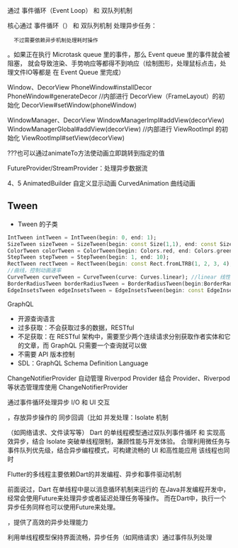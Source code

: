 

通过 ​​事件循环（Event Loop）​​ 和 ​​双队列机制​​ 

核心通过 事件循环（） 和 双队列机制 处理异步任务：

      不过需要依赖异步机制处理耗时操作

。如果正在执行 Microtask queue 里的事件，那么 Event queue 里的事件就会被阻塞，
就会导致渲染、手势响应等都得不到响应（绘制图形，处理鼠标点击，处理文件IO等都是
在 Event Queue 里完成）




Window、DecorView
PhoneWindow#installDecor
PhoneWindow#generateDecor //内部进行 DecorView（FrameLayout）的初始化
DecorView#setWindow(phoneWindow)

WindowManager、DecorView
WindowManagerImpl#addView(decorView)
WindowManagerGlobal#addView(decorView) //内部进行 ViewRootImpl 的初始化
ViewRootImpl#setView(decorView) 


???也可以通过animateTo方法使动画立即跳转到指定的值

FutureProvider/StreamProvider：处理异步数据流

4、5
AnimatedBuilder		自定义显示动画
CurvedAnimation   曲线动画
## Tween
- Tween 的子类
```dart
IntTween intTween = IntTween(begin: 0, end: 1);
SizeTween sizeTween = SizeTween(begin: const Size(1,1), end: const Size(100,100));
ColorTween colorTween = ColorTween(begin: Colors.red, end: Colors.green);
StepTween stepTween = StepTween(begin: 1, end: 10);
RectTween rectTween = RectTween(begin: const Rect.fromLTRB(1, 2, 3, 4), end: const Rect.fromLTRB(10, 20, 30, 40));
//曲线，控制动画速率
CurveTween curveTween = CurveTween(curve: Curves.linear); //linear 线性匀速、decelerate 减速，开始时速度较快，逐渐减慢
BorderRadiusTween borderRadiusTween = BorderRadiusTween(begin:BorderRadius.circular(2.0), end:BorderRadius.circular(20.0));
EdgeInsetsTween edgeInsetsTween = EdgeInsetsTween(begin: const EdgeInsets.fromLTRB(1, 2, 3, 4), end: const EdgeInsets.fromLTRB(10, 20, 30, 40));
```



GraphQL
- 开源查询语言
- 过多获取：不会获取过多的数据，RESTful 
- 不足获取：在 RESTful 架构中，需要至少两个连续请求分别获取作者实体和它的文章，而 GraphQL 只需要一个查询就可以做
- 不需要 API 版本控制
- SDL：GraphQL Schema Definition Language









ChangeNotifierProvider 自动管理
Riverpod
Provider
结合 Provider、Riverpod 等状态管理库使用
ChangeNotifierProvider





 通过事件循环处理异步 I/O 和 UI 交互

，存放异步操作的 同步回调（比如 
并发处理：Isolate 机制




     
（如网络请求、文件读写等）
Dart 的单线程模型通过​双队列​​事件循环​​ 和 ​​​ 实现高效异步，结合 ​​Isolate​​ 突破单线程限制，兼顾性能与开发体验。
合理利用微任务与事件队列优先级，结合异步编程模式，可构建流畅的 UI 和高性能应用
该线程也同时




Flutter的多线程主要依赖Dart的并发编程、异步和事件驱动机制

前面说过，Dart 在单线程中是以消息循环机制来运行的
在Java并发编程开发中，经常会使用Future来处理异步或者延迟处理任务等操作。
而在Dart中，执行一个异步任务同样也可以使用Future来处理。



，提供了高效的异步处理能力


利用单线程模型保持界面流畅，异步任务（如网络请求）通过事件队列处理

